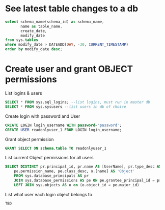 # See latest table changes to a db
```sql
select schema_name(schema_id) as schema_name,
       name as table_name,
       create_date,
       modify_date
from sys.tables
where modify_date > DATEADD(DAY, -30, CURRENT_TIMESTAMP)
order by modify_date desc;
```

# Create user and grant OBJECT permissions

List logins & users
```sql
SELECT * FROM sys.sql_logins; --list logins, must run in master db
SELECT * FROM sys.sysusers --list users in db of choice
```

Create login with password and User 
```sql
CREATE LOGIN login_username WITH password='password';
CREATE USER readonlyuser_1 FROM LOGIN login_username;

```

Grant object permission
```sql
GRANT SELECT ON schema.table TO readonlyuser_1
```

List current Object permissions for all users
```sql
SELECT DISTINCT pr.principal_id, pr.name AS [UserName], pr.type_desc AS [User_or_Role], pr.authentication_type_desc AS [Auth_Type], pe.state_desc,
    pe.permission_name, pe.class_desc, o.[name] AS 'Object' 
    FROM sys.database_principals AS pr 
    JOIN sys.database_permissions AS pe ON pe.grantee_principal_id = pr.principal_id
    LEFT JOIN sys.objects AS o on (o.object_id = pe.major_id) 
```

List what user each login object belongs to
```sql
TBD
```

